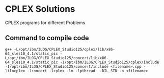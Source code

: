 CPLEX Solutions
===================

CPLEX programs for different Problems

Command to compile code
-----------------------
    g++ -L/opt/ibm/ILOG/CPLEX_Studio125/cplex/lib/x86-64_sles10_4.1/static_pic -L/opt/ibm/ILOG/CPLEX_Studio125/concert/lib/x86-64_sles10_4.1/static_pic -I/opt/ibm/ILOG/CPLEX_Studio125/cplex/include -I/opt/ibm/ILOG/CPLEX_Studio125/concert/include <filename>.cpp -lilocplex -lconcert -lcplex -lm -lpthread  -DIL_STD -o <filename>
